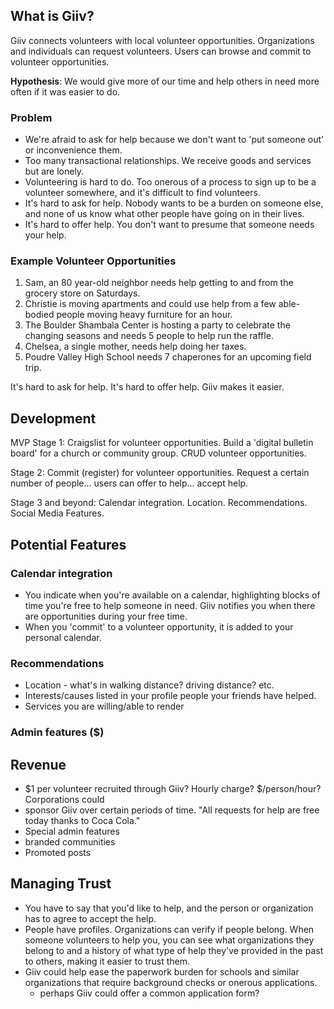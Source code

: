## What is Giiv?
Giiv connects volunteers with local volunteer opportunities.  Organizations and
individuals can request volunteers.  Users can browse and commit to volunteer opportunities.

**Hypothesis**: We would give more of our time and help others in need more often if it was
easier to do.

### Problem
- We're afraid to ask for help because we don't want to 'put someone out' or
inconvenience them.
- Too many transactional relationships. We receive goods and services but are lonely.
- Volunteering is hard to do. Too onerous of a process to sign up to be a
volunteer somewhere, and it's difficult to find volunteers.
- It's hard to ask for help. Nobody wants to be a burden on someone else, and
  none of us know what other people have going on in their lives.
- It's hard to offer help. You don't want to presume that someone needs your
    help.

### Example Volunteer Opportunities
1. Sam, an 80 year-old neighbor needs help getting to and from the grocery store
   on Saturdays.
1. Christie is moving apartments and could use help from a few able-bodied people moving
   heavy furniture for an hour.
1. The Boulder Shambala Center is hosting a party to celebrate the changing
   seasons and needs 5 people to help run the raffle.
1. Chelsea, a single mother, needs help doing her taxes.
1. Poudre Valley High School needs 7 chaperones for an upcoming field trip.

It's hard to ask for help.
It's hard to offer help.
Giiv makes it easier.

## Development

MVP Stage 1: Craigslist for volunteer opportunities. Build a 'digital
bulletin board' for a church or community group. CRUD volunteer opportunities.

Stage 2: Commit (register) for volunteer opportunities. Request a certain
number of people... users can offer to help... accept help.

Stage 3 and beyond: Calendar integration. Location. Recommendations. Social
Media Features.

## Potential Features

### Calendar integration
- You indicate when you're available on a calendar, highlighting blocks of time
you're free to help someone in need. Giiv notifies you when there are
opportunities during your free time.
- When you 'commit' to a volunteer opportunity, it is
added to your personal calendar.

### Recommendations
- Location - what's in walking distance? driving distance? etc.
- Interests/causes listed in your profile people your friends have helped.
- Services you are willing/able to render

### Admin features ($)

## Revenue
- $1 per volunteer recruited through Giiv?  Hourly charge? $/person/hour?  Corporations could
- sponsor Giiv over certain periods of time. "All requests for help are free
today thanks to Coca Cola."
- Special admin features
- branded communities
- Promoted posts

## Managing Trust
- You have to say that you'd like to help, and the person or organization has to agree to accept the help.
- People have profiles.  Organizations can verify if people belong.
  When someone volunteers to help you, you can see what organizations they
  belong to and a history of what type of help they've provided in the past to
  others, making it easier to trust them.
- Giiv could help ease the paperwork burden for schools and similar
    organizations that require background checks or onerous applications.
  - perhaps Giiv could offer a common application form?
